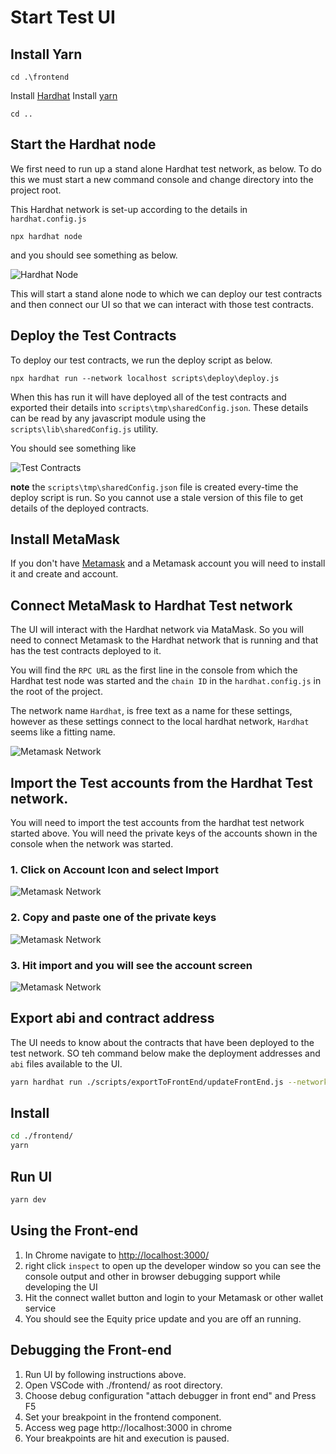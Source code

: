 # Start Test UI

## Install Yarn

```text
cd .\frontend
```
Install [Hardhat](https://www.npmjs.com/package/hardhat)
Install [yarn](https://classic.yarnpkg.com/en/docs/install#windows-stable)
```
cd ..
```

## Start the Hardhat node

We first need to run up a stand alone Hardhat test network, as below. To do this we must start a new command console and change directory into the project root. 

This Hardhat network is set-up according to the details in ```hardhat.config.js```

```text
npx hardhat node
```
and you should see something as below.

![Hardhat Node](../resources/hardhat-node-start.png)

This will start a stand alone node to which we can deploy our test contracts and then connect our UI so that we can interact with those test contracts.

## Deploy the Test Contracts

To deploy our test contracts, we run the deploy script as below.

```text
npx hardhat run --network localhost scripts\deploy\deploy.js
```

When this has run it will have deployed all of the test contracts and exported their details into ```scripts\tmp\sharedConfig.json```. These details can be read by any javascript module using the ```scripts\lib\sharedConfig.js``` utility. 

You should see something like

![Test Contracts](../resources/deploy-test-contracts.png)

**note** the ```scripts\tmp\sharedConfig.json``` file is created every-time the deploy script is run. So you cannot use a stale version of this file to get details of the deployed contracts.

## Install MetaMask

If you don't have [Metamask](https://metamask.io/download/) and a Metamask account you will need to install it and create and account.

## Connect MetaMask to Hardhat Test network

The UI will interact with the Hardhat network via MataMask. So you will need to connect Metamask to the Hardhat network that is running and that has the test contracts deployed to it.

You will find the ```RPC URL``` as the first line in the console from which the Hardhat test node was started and the ```chain ID``` in the ```hardhat.config.js``` in the root of the project.

The network name ```Hardhat```, is free text as a name for these settings, however as these settings connect to the local hardhat network, ```Hardhat``` seems like a fitting name.

![Metamask Network](../resources/meta-mask-add-hardhat.png)


## Import the Test accounts from the Hardhat Test network.

You will need to import the test accounts from the hardhat test network started above. You will need the private keys of the accounts shown in the console when the network was started.

### 1. Click on Account Icon and select Import

![Metamask Network](../resources/metamask-account-import.png)

### 2. Copy and paste one of the private keys

![Metamask Network](../resources/metamask-account-import-2.png)

### 3. Hit import and you will see the account screen

![Metamask Network](../resources/metamask-account-import-3.png)

## Export abi and contract address

The UI needs to know about the contracts that have been deployed to the test network. SO teh command below make the deployment addresses and ```abi``` files available to the UI.

```bash
yarn hardhat run ./scripts/exportToFrontEnd/updateFrontEnd.js --network localhost
```

## Install


```bash
cd ./frontend/
yarn
```

## Run UI

```bash
yarn dev
```

## Using the Front-end

1. In Chrome navigate to [http://localhost:3000/](http://localhost:3000/)
2. right click ```inspect``` to open up the developer window so you can see the console output and other in browser debugging support while developing the UI
3. Hit the connect wallet button and login to your Metamask or other wallet service
4. You should see the Equity price update and you are off an running.

## Debugging the Front-end
1. Run UI by following instructions above.
2. Open VSCode with ./frontend/ as root directory.
3. Choose debug configuration "attach debugger in front end" and Press F5
4. Set your breakpoint in the frontend component.
5. Access weg page http://localhost:3000 in chrome
6. Your breakpoints are hit and execution is paused.
